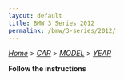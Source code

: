 ```yaml
---
layout: default
title: BMW 3 Series 2012
permalink: /bmw/3-series/2012/
---
```

[*Home*](/) > [*CAR*](/car/) > [*MODEL*](/car/model/) > [*YEAR*](/car/model/year/)

**Follow the instructions**
